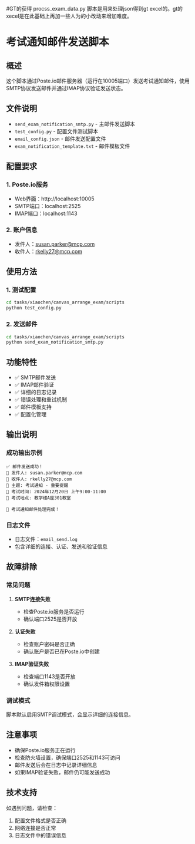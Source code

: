 #GT的获得
procss_exam_data.py 脚本是用来处理json得到gt excel的。gt的xecel是在此基础上再加一些人为的小改动来增加难度。


# 考试通知邮件发送脚本

## 概述

这个脚本通过Poste.io邮件服务器（运行在10005端口）发送考试通知邮件，使用SMTP协议发送邮件并通过IMAP协议验证发送状态。

## 文件说明

- `send_exam_notification_smtp.py` - 主邮件发送脚本
- `test_config.py` - 配置文件测试脚本
- `email_config.json` - 邮件发送配置文件
- `exam_notification_template.txt` - 邮件模板文件

## 配置要求

### 1. Poste.io服务
- Web界面：http://localhost:10005
- SMTP端口：localhost:2525
- IMAP端口：localhost:1143

### 2. 账户信息
- 发件人：susan.parker@mcp.com
- 收件人：rkelly27@mcp.com

## 使用方法

### 1. 测试配置
```bash
cd tasks/xiaochen/canvas_arrange_exam/scripts
python test_config.py
```

### 2. 发送邮件
```bash
cd tasks/xiaochen/canvas_arrange_exam/scripts
python send_exam_notification_smtp.py
```

## 功能特性

- ✅ SMTP邮件发送
- ✅ IMAP邮件验证
- ✅ 详细的日志记录
- ✅ 错误处理和重试机制
- ✅ 邮件模板支持
- ✅ 配置化管理

## 输出说明

### 成功输出示例
```
✅ 邮件发送成功！
📧 发件人: susan.parker@mcp.com
📧 收件人: rkelly27@mcp.com
📝 主题: 考试通知 - 重要提醒
📅 考试时间: 2024年12月20日 上午9:00-11:00
📍 考试地点: 教学楼A座301教室

🎯 考试通知邮件处理完成！
```

### 日志文件
- 日志文件：`email_send.log`
- 包含详细的连接、认证、发送和验证信息

## 故障排除

### 常见问题

1. **SMTP连接失败**
   - 检查Poste.io服务是否运行
   - 确认端口2525是否开放

2. **认证失败**
   - 检查账户密码是否正确
   - 确认账户是否已在Poste.io中创建

3. **IMAP验证失败**
   - 检查端口1143是否开放
   - 确认发件箱权限设置

### 调试模式
脚本默认启用SMTP调试模式，会显示详细的连接信息。

## 注意事项

- 确保Poste.io服务正在运行
- 检查防火墙设置，确保端口2525和1143可访问
- 邮件发送后会在日志中记录详细信息
- 如果IMAP验证失败，邮件仍可能发送成功

## 技术支持

如遇到问题，请检查：
1. 配置文件格式是否正确
2. 网络连接是否正常
3. 日志文件中的错误信息

